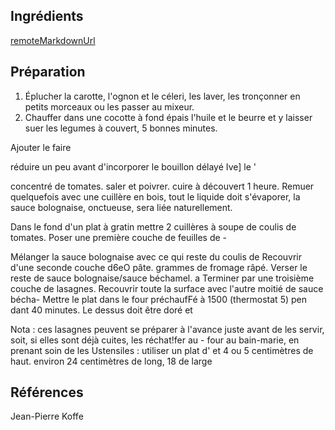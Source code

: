 
## Ingrédients

[remoteMarkdownUrl](https://raw.githubusercontent.com/TheFeloDevTeam/FeloFamilySite/master/docs/Recettes/Ingredients/ingredients_lasagnes_bolognaise.md)

## Préparation

1. Éplucher la carotte, l'ognon et le céleri, les laver, les tronçonner en petits morceaux ou les passer au mixeur.
1. Chauffer dans une cocotte à fond épais l'huile et le beurre et y laisser suer les legumes à couvert, 5 bonnes minutes.

Ajouter le faire 

réduire un peu avant d'incorporer le bouillon délayé Ive] le ' 

concentré de tomates. saler et poivrer. cuire à découvert 1 heure. 
Remuer quelquefois avec une cuillère en bois, tout le liquide doit s'évaporer, la sauce bolognaise, onctueuse, sera liée naturellement.

Dans le fond d'un plat à gratin mettre 2 cuillères à soupe de coulis de tomates. Poser une première couche de feuilles de - 

Mélanger la sauce bolognaise avec ce qui reste du coulis de 
Recouvrir d'une seconde couche d6eO pâte. 
grammes de fromage râpé. 
Verser le reste de sauce bolognaise/sauce béchamel. 
a Terminer par une troisième couche de lasagnes. 
Recouvrir toute la surface avec l'autre moitié de sauce bécha- 
Mettre le plat dans le four préchaufFé à 1500 (thermostat 5) pen 
dant 40 minutes. Le dessus doit être doré et 

Nota : ces lasagnes peuvent se préparer à l'avance
juste avant de les servir, soit, si elles sont déjà cuites, les réchat!fer au - 
four au bain-marie, en prenant soin de les 
Ustensiles : utiliser un plat d' 
et 4 ou 5 centimètres de haut. 
environ 24 centimètres de long, 18 de large 

## Références

Jean-Pierre Koffe
